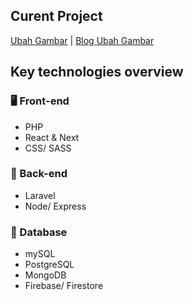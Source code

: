 ## Curent Project
[Ubah Gambar](https://www.ubahgambar.id/) | 
[Blog Ubah Gambar](https://blog.ubahgambar.id/)
## Key technologies overview

### 🖥️ Front-end 
- PHP
- React & Next
- CSS/ SASS

### 🔗 Back-end
- Laravel
- Node/ Express

### 💾 Database 
- mySQL
- PostgreSQL
- MongoDB
- Firebase/ Firestore
